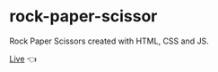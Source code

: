 # rock-paper-scissor
Rock Paper Scissors created with HTML, CSS and JS.

[Live](https://aalbino221.github.io/rock-paper-scissor/) 👈
